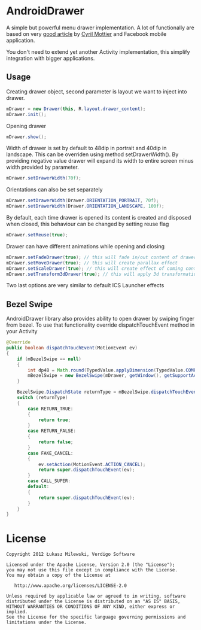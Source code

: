AndroidDrawer
=============

A simple but powerful menu drawer implementation. A lot of functionally are based on very [good article][1] by [Cyril Mottier][2] and Facebook mobile application.

You don't need to extend yet another Activity implementation, this simplify integration with bigger applications.

Usage
-

Creating drawer object, second parameter is layout we want to inject into drawer.

```java
mDrawer = new Drawer(this, R.layout.drawer_content);
mDrawer.init();
```

Opening drawer

```java
mDrawer.show();
```

Width of drawer is set by default to 48dip in portrait and 40dip in landscape. This can be overriden using method setDrawerWidth(). By providing negative value drawer will expand its width to entire screen minus width provided by parameter.

```java
mDrawer.setDrawerWidth(70f);
```

Orientations can also be set separately

```java
mDrawer.setDrawerWidth(Drawer.ORIENTATION_PORTRAIT, 70f);
mDrawer.setDrawerWidth(Drawer.ORIENTATION_LANDSCAPE, 100f);
```

By default, each time drawer is opened its content is created and disposed when closed, this behaviour can be changed by setting reuse flag

```java
mDrawer.setReuse(true);
```

Drawer can have different animations while opening and closing

```java
mDrawer.setFadeDrawer(true); // this will fade in/out content of drawer
mDrawer.setMoveDrawer(true); // this will create parallax effect
mDrawer.setScaleDrawer(true); // this will create effect of coming content from background
mDrawer.setTransform3dDrawer(true); // this will apply 3d transformation
```
Two last options are very similar to default ICS Launcher effects

Bezel Swipe
-

AndroidDrawer library also provides ability to open drawer by swiping finger from bezel.
To use that functionality override dispatchTouchEvent method in your Activity

```java
@Override
public boolean dispatchTouchEvent(MotionEvent ev)
{
	if (mBezelSwipe == null)
	{
		int dp48 = Math.round(TypedValue.applyDimension(TypedValue.COMPLEX_UNIT_DIP, 48, getResources().getDisplayMetrics()));
		mBezelSwipe = new BezelSwipe(mDrawer, getWindow(), getSupportActionBar().getHeight(), dp48);
	}

	BezelSwipe.DispatchState returnType = mBezelSwipe.dispatchTouchEvent(ev);
	switch (returnType)
	{
		case RETURN_TRUE:
		{
			return true;
		}
		case RETURN_FALSE:
		{
			return false;
		}
		case FAKE_CANCEL:
		{
			ev.setAction(MotionEvent.ACTION_CANCEL);
			return super.dispatchTouchEvent(ev);
		}
		case CALL_SUPER:
		default:
		{
			return super.dispatchTouchEvent(ev);
		}
	}
}
```


License
=======

    Copyright 2012 Łukasz Milewski, Verdigo Software

    Licensed under the Apache License, Version 2.0 (the "License");
    you may not use this file except in compliance with the License.
    You may obtain a copy of the License at

       http://www.apache.org/licenses/LICENSE-2.0

    Unless required by applicable law or agreed to in writing, software
    distributed under the License is distributed on an "AS IS" BASIS,
    WITHOUT WARRANTIES OR CONDITIONS OF ANY KIND, either express or implied.
    See the License for the specific language governing permissions and
    limitations under the License.


 [1]: http://android.cyrilmottier.com/?p=658
 [2]: https://github.com/cyrilmottier